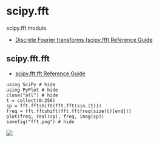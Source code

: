 # scipy.fft

scipy.fft module

- [Discrete Fourier transforms (scipy.fft) Reference Guide](https://docs.scipy.org/doc/scipy/reference/fft.html)


## scipy.fft.fft

- [scipy\.fft\.fft Reference Guide](https://docs.scipy.org/doc/scipy/reference/generated/scipy.fft.fft.html#scipy.fft.fft)

```@example
using SciPy # hide
using PyPlot # hide
close("all") # hide
t = collect(0:256)
sp = fft.fftshift(fft.fft(sin.(t)))
freq = fft.fftshift(fft.fftfreq(size(t)[end]))
plot(freq, real(sp), freq, imag(sp))
savefig("fft.png") # hide
```

![](fft.png)


